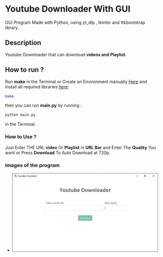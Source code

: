 # Youtube Downloader With GUI

GUi Program Made with Python, using yt_dlp , tkinter and ttkbootstrap library.

## Description

Youtube Downloader that can download **videos and Playlist**.

## How to run ?

Run **make** in the Terminal or Create an Environment manually [Here](INSTALL_venv.md) and install all required libraries [here](requirements.txt):

```bash
make
```

then you can run **main.py** by running :

```bash
python main.py
```

in the Terminal.

### How to Use ?

Just Enter THE URL **video** Or **Playlist** in **URL Bar** and Enter The **Quality** You want or Press **Download** To Auto Download at 720p.

### images of the program

- ![image](/images/1.JPG)
